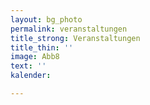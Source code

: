```yaml
---
layout: bg_photo
permalink: veranstaltungen
title_strong: Veranstaltungen
title_thin: ''
image: Abb8
text: ''
kalender: 

---
```

